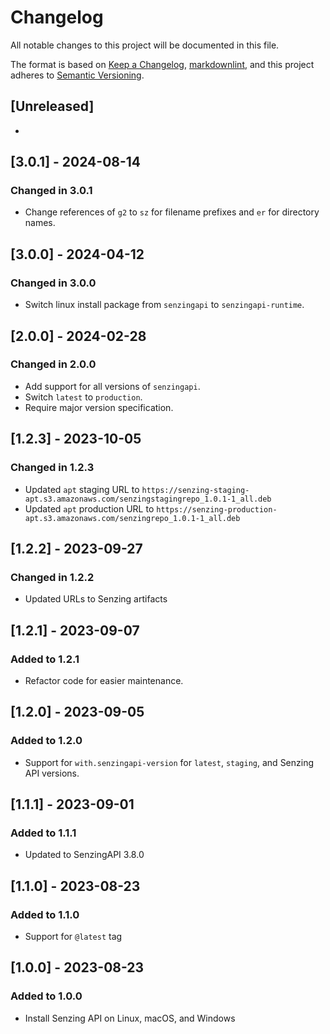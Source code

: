 # Changelog

All notable changes to this project will be documented in this file.

The format is based on [Keep a Changelog](https://keepachangelog.com/en/1.0.0/),
[markdownlint](https://dlaa.me/markdownlint/),
and this project adheres to [Semantic Versioning](https://semver.org/spec/v2.0.0.html).

## [Unreleased]

-

## [3.0.1] - 2024-08-14

### Changed in 3.0.1

- Change references of `g2` to `sz` for filename prefixes and `er` for directory names.

## [3.0.0] - 2024-04-12

### Changed in 3.0.0

- Switch linux install package from `senzingapi` to `senzingapi-runtime`.

## [2.0.0] - 2024-02-28

### Changed in 2.0.0

- Add support for all versions of `senzingapi`.
- Switch `latest` to `production`.
- Require major version specification.

## [1.2.3] - 2023-10-05

### Changed in 1.2.3

- Updated `apt` staging URL to `https://senzing-staging-apt.s3.amazonaws.com/senzingstagingrepo_1.0.1-1_all.deb`
- Updated `apt` production URL to `https://senzing-production-apt.s3.amazonaws.com/senzingrepo_1.0.1-1_all.deb`

## [1.2.2] - 2023-09-27

### Changed in 1.2.2

- Updated URLs to Senzing artifacts

## [1.2.1] - 2023-09-07

### Added to 1.2.1

- Refactor code for easier maintenance.

## [1.2.0] - 2023-09-05

### Added to 1.2.0

- Support for `with.senzingapi-version` for `latest`, `staging`, and Senzing API versions.

## [1.1.1] - 2023-09-01

### Added to 1.1.1

- Updated to SenzingAPI 3.8.0

## [1.1.0] - 2023-08-23

### Added to 1.1.0

- Support for `@latest` tag

## [1.0.0] - 2023-08-23

### Added to 1.0.0

- Install Senzing API on Linux, macOS, and Windows
